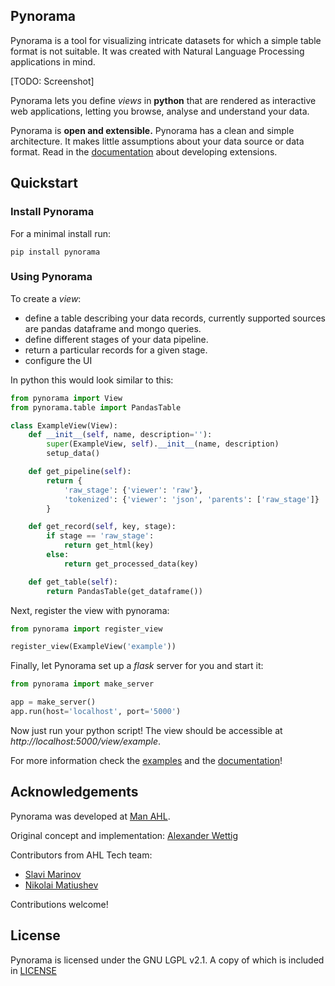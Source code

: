 ## Pynorama
Pynorama is a tool for visualizing intricate datasets for which a simple table format is not suitable. It was created with Natural Language Processing applications in mind.

[TODO: Screenshot]

Pynorama lets you define *views* in **python** that are rendered as interactive web applications, letting you browse, analyse and understand your data.

Pynorama is **open and extensible.**
Pynorama has a clean and simple architecture.
It makes little assumptions about your data source or data format.
Read in the [documentation](https://pynorama.readthedocs.io) about developing extensions.

## Quickstart

### Install Pynorama

For a minimal install run:  
```
pip install pynorama
```

### Using Pynorama

To create a *view*:
 * define a table describing your data records, currently supported sources are pandas dataframe and mongo queries.
 * define different stages of your data pipeline.
 * return a particular records for a given stage.
 * configure the UI

In python this would look similar to this:
```python
from pynorama import View
from pynorama.table import PandasTable

class ExampleView(View):
    def __init__(self, name, description=''):
        super(ExampleView, self).__init__(name, description)
        setup_data()

    def get_pipeline(self):
        return {
            'raw_stage': {'viewer': 'raw'},
            'tokenized': {'viewer': 'json', 'parents': ['raw_stage']}
        }

    def get_record(self, key, stage):
        if stage == 'raw_stage':
            return get_html(key)
        else:
            return get_processed_data(key)

    def get_table(self):
        return PandasTable(get_dataframe())
```

Next, register the view with pynorama:
```python
from pynorama import register_view

register_view(ExampleView('example'))
```

Finally, let Pynorama set up a *flask* server for you and start it:
```python
from pynorama import make_server

app = make_server()
app.run(host='localhost', port='5000')
```

Now just run your python script! The view should be accessible at *http://localhost:5000/view/example*.

For more information check the [examples](examples) and the [documentation](https://pynorama.readthedocs.io)!

## Acknowledgements

Pynorama was developed at [Man AHL](http://www.ahl.com/).

Original concept and implementation: [Alexander Wettig](https://github.com/CodeCreator)

Contributors from AHL Tech team:

 * [Slavi Marinov](https://github.com/slavi)
 * [Nikolai Matiushev](https://github.com/egao1980)

Contributions welcome!

## License

Pynorama is licensed under the GNU LGPL v2.1.  A copy of which is included in [LICENSE](LICENSE)
